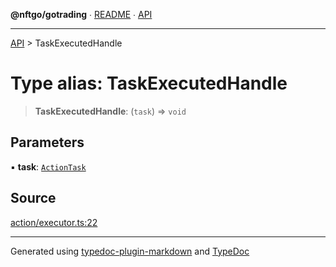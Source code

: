 **@nftgo/gotrading** ∙ [README](../README.md) ∙ [API](../exports.md)

***

[API](../exports.md) > TaskExecutedHandle

# Type alias: TaskExecutedHandle

> **TaskExecutedHandle**: (`task`) => `void`

## Parameters

▪ **task**: [`ActionTask`](../interfaces/ActionTask.md)

## Source

[action/executor.ts:22](https://github.com/NFTGo/GoTrading/blob/1fa3b8d/src/types/action/executor.ts#L22)

***

Generated using [typedoc-plugin-markdown](https://www.npmjs.com/package/typedoc-plugin-markdown) and [TypeDoc](https://typedoc.org/)
